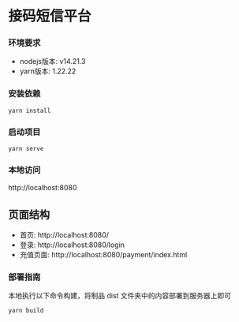 # 接码短信平台

### 环境要求

- nodejs版本: v14.21.3
- yarn版本: 1.22.22

### 安装依赖

```shell
yarn install
```

### 启动项目

```shell
yarn serve
```

### 本地访问

http://localhost:8080

## 页面结构

- 首页: http://localhost:8080/
- 登录: http://localhost:8080/login
- 充值页面: http://localhost:8080/payment/index.html

### 部署指南

本地执行以下命令构建，将制品 dist 文件夹中的内容部署到服务器上即可

```shell
yarn build
```
